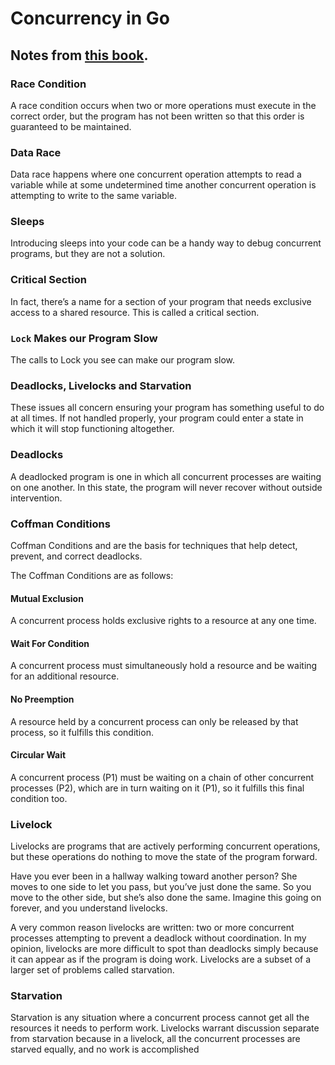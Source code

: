 # Concurrency in Go

## Notes from [this book](https://www.amazon.in/Concurrency-Go-Tools-Techniques-Developers-ebook/dp/B0742NH2SG).

### Race Condition
A race condition occurs when two or more operations must execute in the correct order, but the program has not been 
written so that this order is guaranteed to be maintained.

### Data Race
Data race happens where one concurrent operation attempts to read a variable while at some undetermined time another 
concurrent operation is attempting to write to the same variable.

### Sleeps
Introducing sleeps into your code can be a handy way to debug concurrent programs, but they are not a solution.

### Critical Section
In fact, there’s a name for a section of your program that needs exclusive access to a shared resource. 
This is called a critical section.

### `Lock` Makes our Program Slow
The calls to Lock you see can make our program slow.

### Deadlocks, Livelocks and Starvation
These issues all concern ensuring your program has something useful to do at all times. If not handled properly, your 
program could enter a state in which it will stop functioning altogether.

### Deadlocks
A deadlocked program is one in which all concurrent processes are waiting on one another. In this state, the program 
will never recover without outside intervention.

### Coffman Conditions
Coffman Conditions and are the basis for techniques that help detect, prevent, and correct deadlocks.

The Coffman Conditions are as follows:
#### Mutual Exclusion
A concurrent process holds exclusive rights to a resource at any one time.
#### Wait For Condition
A concurrent process must simultaneously hold a resource and be waiting for an additional resource.
#### No Preemption
A resource held by a concurrent process can only be released by that process, so it fulfills this condition.
#### Circular Wait
A concurrent process (P1) must be waiting on a chain of other concurrent processes (P2), which are in turn waiting 
on it (P1), so it fulfills this final condition too.

### Livelock
Livelocks are programs that are actively performing concurrent operations, but these
operations do nothing to move the state of the program forward.

Have you ever been in a hallway walking toward another person? She moves to one
side to let you pass, but you’ve just done the same. So you move to the other side, but
she’s also done the same. Imagine this going on forever, and you understand livelocks.

A very common reason livelocks are written: two or more concurrent processes attempting to prevent a deadlock without coordination.
In my opinion, livelocks are more difficult to spot than deadlocks simply because it can appear as if the program is doing work.
Livelocks are a subset of a larger set of problems called starvation.

### Starvation
Starvation is any situation where a concurrent process cannot get all the resources it needs to perform work.
Livelocks warrant discussion separate from starvation because in a livelock, all the concurrent processes 
are starved equally, and no work is accomplished